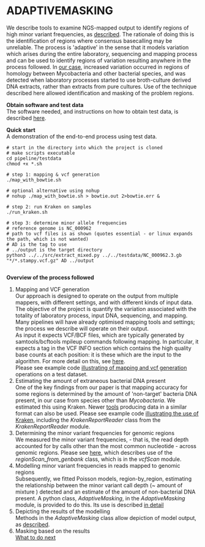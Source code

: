 # ADAPTIVEMASKING

We describe tools to examine NGS-mapped output to identify regions of high minor variant frequencies,
as [described](https://www.biorxiv.org/content/early/2018/01/23/252460).
The rationale of doing this is the identification of regions where
consensus basecalling may be unreliable.  The process is 'adaptive' in
the sense that it models variation which arises during the entire
laboratory, sequencing and mapping process and can be used to identify
regions of variation resulting anywhere in the process followed.
In [our case](https://www.biorxiv.org/content/early/2018/01/23/252460), increased variation occurred in regions of homology
between Mycobacteria and other bacterial species, and was detected when laboratory processes started to use broth-culture derived DNA extracts, rather than extracts from pure cultures.  Use of the technique described here allowed identification and masking of the problem regions.

__Obtain software and test data__   
The software needed, and instructions on how to obtain test data, is described [here](doc/Prerequisites.md).  

__Quick start__  
A demonstration of the end-to-end process using test data.
 
```
# start in the directory into which the project is cloned
# make scripts executable
cd pipeline/testdata
chmod +x *.sh

# step 1: mapping & vcf generation
./map_with_bowtie.sh

# optional alternative using nohup
# nohup ./map_with_bowtie.sh > bowtie.out 2>bowtie.err &

# step 2: run Kraken on samples
./run_kraken.sh

# step 3: determine minor allele frequencies
# reference genome is NC_000962
# path to vcf files is as shown (quotes essential - or linux expands the path, which is not wanted)
# AD is the tag to use
# ../output is the target directory
python3 ../../src/extract_mixed.py ../../testdata/NC_000962.3.gb "*/*.stampy.vcf.gz" AD ../output
 
```
__Overview of the process followed__  
1. Mapping and VCF generation  
Our approach is designed to operate on the output from multiple mappers, with different settings, and with different kinds of input data.
The objective of the project is quantify the variation associated with the totality of laboratory process, input DNA, sequencing, and mapping.
Many pipelines will have already optimised mapping tools and settings; the process we describe will operate on their output.  
As input it expects VCF/BCF files, which are typically generated by samtools/bcftools mpileup commands following mapping.  In particular, it expects a tag in the VCF INFO section which contains the high quality base counts at each position: it is these which are the input to the algorithm.
For more detail on this, see [here](doc/extractmaf.md).  
Please see example code [illustrating of mapping and vcf generation](doc/map2vcf.md) operations on a test dataset.
2. Estimating the amount of extraneous bacterial DNA present    
One of the key findings from our paper is that mapping accuracy for some regions is determined by the amount of 'non-target' bacteria DNA present, in our case from species other than *Mycobacteria*.
We estimated this using Kraken.  Newer [tools](https://ccb.jhu.edu/software/bracken/) producing data in a similar format can also be used. 
Please see example code [illustrating the use of Kraken](doc/kraken.md), including the *KrakenReportReader* class from the *KrakenReportReader* module. 
3. Determining the minor variant frequencies for genomic regions  
We measured the minor variant frequencies, - that is, the read depth accounted for by calls other than the most common nucleotide - across genomic regions.
Please see [here](doc/extractmaf.md), which describes use of the *regionScan_from_genbank* class, which is in the *vcfScan* module.
4. Modelling minor variant frequencies in reads mapped to genomic regions     
Subsequently, we fitted Poisson models, region-by_region, estimating the relationship between the
minor variant call depth (~ amount of mixture ) detected and an estimate of the amount of non-bacterial DNA present.
A python class, *AdaptiveMasking*, in the *AdaptiveMasking* module, is provided to do this.  Its use is described [in detail](doc/model_maf.md)
5. Depicting the results of the modelling  
Methods in the *AdaptiveMasking* class allow depiction of model output, as [described](doc/depict.md).
6. Masking based on the results  
[What to do next](doc/next.md) 

